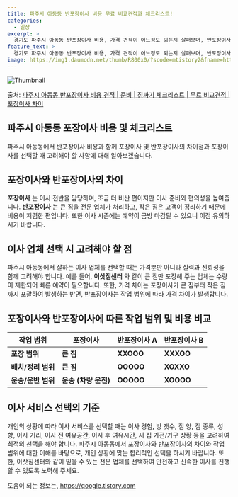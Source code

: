 ```yaml
---
title: 파주시 아동동 반포장이사 비용 무료 비교견적과 체크리스트!
categories:
  - 일상
excerpt: >
  경기도 파주시 아동동 반포장이사 비용, 가격 견적이 어느정도 되는지 살펴보며, 반포장이사를 준비함에 있어 짐싸기 준비 체크리스트가 무엇인지 보겠습니다. 마지막으로 포장이사와 차이점을 통해 무료 비교견적으로 어떤 것이 더 합리적인 선택인지 공유 드립니다.파주시 아동동 포장이사 견적 샘플 보기 👈 클릭파주시 아동동 포장이사 가격 살펴보기 👈 클릭파주시 아동동 반포장이사 평균 이사 비용평수파주시 아동동 평균 이사 비용원룸 이사9평 이하 (1톤)30만원~투룸/쓰리룸 이사16평 ~ 20평 (2.5톤)80만원~쓰리룸 이사21평 (5톤) ~110만원~우리집 무료 이사견적 받기 👈 클릭포장 vs 반포장: 이사 방법 비교이사할 때 포장과 반포장의 가장 큰 차이점은 무엇일까요?포장이사는 이사 전반을 담당하며, 반포장..
feature_text: >
  경기도 파주시 아동동 반포장이사 비용, 가격 견적이 어느정도 되는지 살펴보며, 반포장이사를 준비함에 있어 짐싸기 준비 체크리스트가 무엇인지 보겠습니다. 마지막으로 포장이사와 차이점을 통해 무료 비교견적으로 어떤 것이 더 합리적인 선택인지 공유 드립니다.파주시 아동동 포장이사 견적 샘플 보기 👈 클릭파주시 아동동 포장이사 가격 살펴보기 👈 클릭파주시 아동동 반포장이사 평균 이사 비용평수파주시 아동동 평균 이사 비용원룸 이사9평 이하 (1톤)30만원~투룸/쓰리룸 이사16평 ~ 20평 (2.5톤)80만원~쓰리룸 이사21평 (5톤) ~110만원~우리집 무료 이사견적 받기 👈 클릭포장 vs 반포장: 이사 방법 비교이사할 때 포장과 반포장의 가장 큰 차이점은 무엇일까요?포장이사는 이사 전반을 담당하며, 반포장..
image: https://img1.daumcdn.net/thumb/R800x0/?scode=mtistory2&fname=https%3A%2F%2Fblog.kakaocdn.net%2Fdn%2FobKHg%2FbtsHdf1J2Xv%2FVN6FKCsUmCQM3n3eKsj5sK%2Fimg.webp
---
```


![Thumbnail](https://img1.daumcdn.net/thumb/R800x0/?scode=mtistory2&fname=https%3A%2F%2Fblog.kakaocdn.net%2Fdn%2FobKHg%2FbtsHdf1J2Xv%2FVN6FKCsUmCQM3n3eKsj5sK%2Fimg.webp)

<p>출처: <a href="https://qoogle.tistory.com/9254" rel="dofollow">파주시 아동동 반포장이사 비용 견적 | 준비 | 짐싸기 체크리스트 | 무료 비교견적 | 포장이사 차이</a> </p>

## 파주시 아동동 포장이사 비용 및 체크리스트

파주시 아동동에서 반포장이사 비용과 함께 포장이사 및 반포장이사의 차이점과 포장이사를 선택할 때 고려해야 할 사항에 대해 알아보겠습니다.

## **포장이사와 반포장이사의 차이**

**포장이사** 는 이사 전반을 담당하며, 조금 더 비싼 편이지만 이사 준비와 편의성을 높여줍니다. **반포장이사** 는 큰 짐을 전문
업체가 처리하고, 작은 짐은 고객이 정리하기 때문에 비용이 저렴한 편입니다. 또한 이사 시즌에는 예약이 금방 마감될 수 있으니 이점
유의하시기 바랍니다.

## **이사 업체 선택 시 고려해야 할 점**

파주시 아동동에서 잘하는 이사 업체를 선택할 때는 가격뿐만 아니라 실력과 신뢰성을 함께 고려해야 합니다. 예를 들어, **이삿짐센터** 와
같이 큰 짐만 포장해 주는 업체는 수량이 제한되어 빠른 예약이 필요합니다. 또한, 가격 차이는 포장이사가 큰 짐부터 작은 짐까지 포괄하여
발생하는 반면, 반포장이사는 작업 범위에 따라 가격 차이가 발생합니다.

## **포장이사와 반포장이사에 따른 작업 범위 및 비용 비교**

**작업 범위** | **포장이사** | **반포장이사 A** | **반포장이사 B**  
---|---|---|---  
**포장 범위** | **큰 짐** | **XXOOO** | **XXXOO**  
**배치/정리 범위** | **큰 짐** | **OOOOO** | **XOXXO**  
**운송/운반 범위** | **운송 (차량 운전)** | **OOOOO** | **XOOOO**  
  
## **이사 서비스 선택의 기준**

개인의 상황에 따라 이사 서비스를 선택할 때는 이사 경험, 방 갯수, 짐 양, 짐 종류, 성향, 이사 거리, 이사 전 여유공간, 이사 후
여유시간, 새 집 가전/가구 상황 등을 고려하여 최적의 선택을 해야 합니다. 파주시 아동동에서 포장이사와 반포장이사의 차이와 작업 범위에
대한 이해를 바탕으로, 개인 상황에 맞는 합리적인 선택을 하시기 바랍니다. 또한, 이삿짐센터와 같이 믿을 수 있는 전문 업체를 선택하여
안전하고 신속한 이사를 진행할 수 있도록 노력해 주세요.

 

도움이 되는 정보는, <a href="https://qoogle.tistory.com" rel="dofollow">https://qoogle.tistory.com</a>


